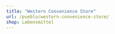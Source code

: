 ```yaml
---
title: "Western Convenience Store"
url: /pueblo/western-convenience-store/
shop: Lebensmittel
---
```

